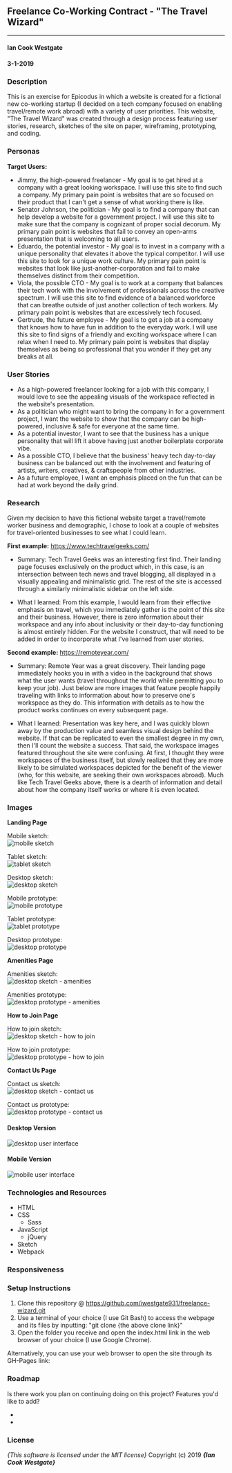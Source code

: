 ## Freelance Co-Working Contract - "The Travel Wizard"
---

#### Ian Cook Westgate
#### 3-1-2019

### Description

This is an exercise for Epicodus in which a website is created for a fictional new co-working startup (I decided on a tech company focused on enabling travel/remote work abroad) with a variety of user priorities. This website, "The Travel Wizard" was created through a design process featuring user stories, research, sketches of the site on paper, wireframing, prototyping, and coding.

### Personas

**Target Users:**

* Jimmy, the high-powered freelancer - My goal is to get hired at a company with a great looking workspace. I will use this site to find such a company. My primary pain point is websites that are so focused on their product that I can't get a sense of what working there is like.
* Senator Johnson, the politician - My goal is to find a company that can help develop a website for a government project. I will use this site to make sure that the company is cognizant of proper social decorum. My primary pain point is websites that fail to convey an open-arms presentation that is welcoming to all users.
* Eduardo, the potential investor - My goal is to invest in a company with a unique personality that elevates it above the typical competitor. I will use this site to look for a unique work culture. My primary pain point is websites that look like just-another-corporation and fail to make themselves distinct from their competition.
* Viola, the possible CTO - My goal is to work at a company that balances their tech work with the involvement of professionals across the creative spectrum. I will use this site to find evidence of a balanced workforce that can breathe outside of just another collection of tech workers. My primary pain point is websites that are excessively tech focused.
* Gertrude, the future employee - My goal is to get a job at a company that knows how to have fun in addition to the everyday work. I will use this site to find signs of a friendly and exciting workspace where I can relax when I need to. My primary pain point is websites that display themselves as being so professional that you wonder if they get any breaks at all.

### User Stories

* As a high-powered freelancer looking for a job with this company, I would love to see the appealing visuals of the workspace reflected in the website's presentation.
* As a politician who might want to bring the company in for a government project, I want the website to show that the company can be high-powered, inclusive & safe for everyone at the same time.
* As a potential investor, I want to see that the business has a unique personality that will lift it above having just another boilerplate corporate vibe.
* As a possible CTO, I believe that the business' heavy tech day-to-day business can be balanced out with the involvement and featuring of artists, writers, creatives, & craftspeople from other industries.
* As a future employee, I want an emphasis placed on the fun that can be had at work beyond the daily grind.

### Research

Given my decision to have this fictional website target a travel/remote worker business and demographic, I chose to look at a couple of websites for travel-oriented businesses to see what I could learn.

**First example:** https://www.techtravelgeeks.com/

* Summary: Tech Travel Geeks was an interesting first find. Their landing page focuses exclusively on the product which, in this case, is an intersection between tech news and travel blogging, all displayed in a visually appealing and minimalistic grid. The rest of the site is accessed through a similarly minimalistic sidebar on the left side.

* What I learned: From this example, I would learn from their effective emphasis on travel, which you immediately gather is the point of this site and their business. However, there is zero information about their workspace and any info about inclusivity or their day-to-day functioning is almost entirely hidden. For the website I construct, that will need to be added in order to incorporate what I've learned from user stories.

**Second example:** https://remoteyear.com/

* Summary: Remote Year was a great discovery. Their landing page immediately hooks you in with a video in the background that shows what the user wants (travel throughout the world while permitting you to keep your job). Just below are more images that feature people happily traveling with links to information about how to preserve one's workspace as they do. This information with details as to how the product works continues on every subsequent page.

* What I learned: Presentation was key here, and I was quickly blown away by the production value and seamless visual design behind the website. If that can be replicated to even the smallest degree in my own, then I'll count the website a success. That said, the workspace images featured throughout the site were confusing. At first, I thought they were workspaces of the business itself, but slowly realized that they are more likely to be simulated workspaces depicted for the benefit of the viewer (who, for this website, are seeking their own workspaces abroad). Much like Tech Travel Geeks above, there is a dearth of information and detail about how the company itself works or where it is even located.

### Images

**Landing Page**

Mobile sketch:<br>
 ![mobile sketch](src/assets/img/landing-page-mobile.jpg)

Tablet sketch:<br>
 ![tablet sketch](src/assets/img/landing-page-tablet.jpg)

Desktop sketch:<br>
 ![desktop sketch](src/assets/img/landing-page-desktop.jpg)

Mobile prototype:<br>
 ![mobile prototype](src/assets/img/landing-page-mobile-prototype.png)

Tablet prototype:<br>
 ![tablet prototype](src/assets/img/landing-page-tablet-prototype.png)

Desktop prototype:<br>
 ![desktop prototype](src/assets/img/landing-page-desktop-prototype.png)

**Amenities Page**

Amenities sketch:<br>
 ![desktop sketch - amenities](src/assets/img/amenities-page.jpg)

Amenities prototype:<br>
 ![desktop prototype - amenities](src/assets/img/amenities-prototype.png)

**How to Join Page**

How to join sketch:<br>
 ![desktop sketch - how to join](src/assets/img/how-to-join-page.jpg)

How to join prototype:<br>
 ![desktop prototype - how to join](src/assets/img/how-to-join-prototype.png)

**Contact Us Page**

Contact us sketch:<br>
 ![desktop sketch - contact us](src/assets/img/contact-page.jpg)

Contact us prototype:<br>
 ![desktop prototype - contact us](src/assets/img/contact-prototype.png)

#### Desktop Version

![desktop user interface](src/assets/img/)

#### Mobile Version

![mobile user interface](src/assets/img/)


### Technologies and Resources

* HTML
* CSS
  * Sass
* JavaScript
  * jQuery
* Sketch
* Webpack

### Responsiveness



### Setup Instructions

1. Clone this repository @ https://github.com/iwestgate931/freelance-wizard.git
2. Use a terminal of your choice (I use Git Bash) to access the webpage and its files by inputting: "git clone {the above clone link}"
3. Open the folder you receive and open the index.html link in the web browser of your choice (I use Google Chrome).

Alternatively, you can use your web browser to open the site through its GH-Pages link:

### Roadmap

Is there work you plan on continuing doing on this project? Features you'd like to add?

*
*

### License

*{This software is licensed under the MIT license}*
Copyright (c) 2019 **_{Ian Cook Westgate}_**
